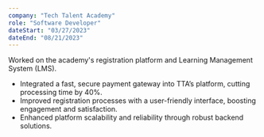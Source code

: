 ```yaml
---
company: "Tech Talent Academy"
role: "Software Developer"
dateStart: "03/27/2023"
dateEnd: "08/21/2023"
---
```


Worked on the academy's registration platform and Learning Management System (LMS).

- Integrated a fast, secure payment gateway into TTA’s platform, cutting processing time by 40%.
- Improved registration processes with a user-friendly interface, boosting engagement and satisfaction.
- Enhanced platform scalability and reliability through robust backend solutions.
